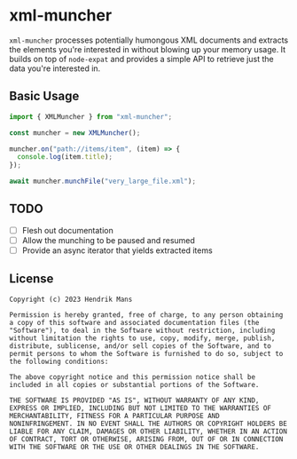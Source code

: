 # xml-muncher

`xml-muncher` processes potentially humongous XML documents and extracts the elements you're interested in without blowing up your memory usage. It builds on top of `node-expat` and provides a simple API to retrieve just the data you're interested in.

## Basic Usage

```js
import { XMLMuncher } from "xml-muncher";

const muncher = new XMLMuncher();

muncher.on("path://items/item", (item) => {
  console.log(item.title);
});

await muncher.munchFile("very_large_file.xml");
```

## TODO

- [ ] Flesh out documentation
- [ ] Allow the munching to be paused and resumed
- [ ] Provide an async iterator that yields extracted items

## License

```
Copyright (c) 2023 Hendrik Mans

Permission is hereby granted, free of charge, to any person obtaining
a copy of this software and associated documentation files (the
"Software"), to deal in the Software without restriction, including
without limitation the rights to use, copy, modify, merge, publish,
distribute, sublicense, and/or sell copies of the Software, and to
permit persons to whom the Software is furnished to do so, subject to
the following conditions:

The above copyright notice and this permission notice shall be
included in all copies or substantial portions of the Software.

THE SOFTWARE IS PROVIDED "AS IS", WITHOUT WARRANTY OF ANY KIND,
EXPRESS OR IMPLIED, INCLUDING BUT NOT LIMITED TO THE WARRANTIES OF
MERCHANTABILITY, FITNESS FOR A PARTICULAR PURPOSE AND
NONINFRINGEMENT. IN NO EVENT SHALL THE AUTHORS OR COPYRIGHT HOLDERS BE
LIABLE FOR ANY CLAIM, DAMAGES OR OTHER LIABILITY, WHETHER IN AN ACTION
OF CONTRACT, TORT OR OTHERWISE, ARISING FROM, OUT OF OR IN CONNECTION
WITH THE SOFTWARE OR THE USE OR OTHER DEALINGS IN THE SOFTWARE.
```
